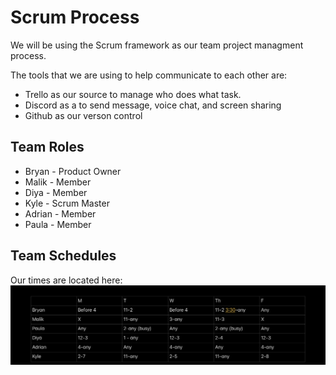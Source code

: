 # Scrum Process

We will be using the Scrum framework as our team project managment process.

The tools that we are using to help communicate to each other are: 
- Trello as our source to manage who does what task.
- Discord as a to send message, voice chat, and screen sharing 
- Github as our verson control

## Team Roles
- Bryan - Product Owner
- Malik - Member
- Diya - Member
- Kyle - Scrum Master
- Adrian - Member
- Paula - Member


## Team Schedules

Our times are located here: 
![image](./time.png)


